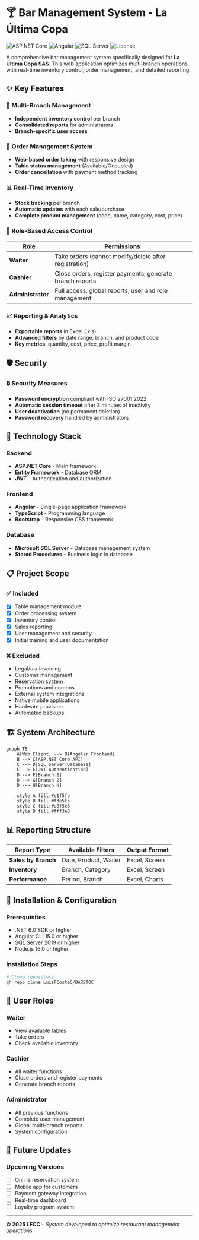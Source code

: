 # 🍸 Bar Management System - La Última Copa

![ASP.NET Core](https://img.shields.io/badge/Backend-ASP.NET%20Core-blue?style=for-the-badge&logo=.net)
![Angular](https://img.shields.io/badge/Frontend-Angular-red?style=for-the-badge&logo=angular)
![SQL Server](https://img.shields.io/badge/Database-SQL%20Server-CC2927?style=for-the-badge&logo=microsoft-sql-server)
![License](https://img.shields.io/badge/License-Proprietary-orange?style=for-the-badge)

A comprehensive bar management system specifically designed for **La Última Copa SAS**. This web application optimizes multi-branch operations with real-time inventory control, order management, and detailed reporting.

## ✨ Key Features

### 🏢 Multi-Branch Management
- **Independent inventory control** per branch
- **Consolidated reports** for administrators
- **Branch-specific user access**

### 📱 Order Management System
- **Web-based order taking** with responsive design
- **Table status management** (Available/Occupied)
- **Order cancellation** with payment method tracking

### 📊 Real-Time Inventory
- **Stock tracking** per branch
- **Automatic updates** with each sale/purchase
- **Complete product management** (code, name, category, cost, price)

### 👥 Role-Based Access Control
| Role | Permissions |
|------|-------------|
| **Waiter** | Take orders (cannot modify/delete after registration) |
| **Cashier** | Close orders, register payments, generate branch reports |
| **Administrator** | Full access, global reports, user and role management |

### 📈 Reporting & Analytics
- **Exportable reports** in Excel (.xls)
- **Advanced filters** by date range, branch, and product code
- **Key metrics**: quantity, cost, price, profit margin

## 🛡️ Security

### 🔒 Security Measures
- **Password encryption** compliant with ISO 27001:2022
- **Automatic session timeout** after 3 minutes of inactivity
- **User deactivation** (no permanent deletion)
- **Password recovery** handled by administrators

## 🚀 Technology Stack

### Backend
- **ASP.NET Core** - Main framework
- **Entity Framework** - Database ORM
- **JWT** - Authentication and authorization

### Frontend
- **Angular** - Single-page application framework
- **TypeScript** - Programming language
- **Bootstrap** - Responsive CSS framework

### Database
- **Microsoft SQL Server** - Database management system
- **Stored Procedures** - Business logic in database

## 📋 Project Scope

### ✅ Included
- [x] Table management module
- [x] Order processing system
- [x] Inventory control
- [x] Sales reporting
- [x] User management and security
- [x] Initial training and user documentation

### ❌ Excluded
- Legal/tax invoicing
- Customer management
- Reservation system
- Promotions and combos
- External system integrations
- Native mobile applications
- Hardware provision
- Automated backups

## 🏗️ System Architecture

```mermaid
graph TB
    A[Web Client] --> B[Angular Frontend]
    B --> C[ASP.NET Core API]
    C --> D[SQL Server Database]
    C --> E[JWT Authentication]
    D --> F[Branch 1]
    D --> G[Branch 2]
    D --> H[Branch N]
    
    style A fill:#e1f5fe
    style B fill:#f3e5f5
    style C fill:#e8f5e8
    style D fill:#fff3e0
```

## 📊 Reporting Structure

| Report Type | Available Filters | Output Format |
|-------------|-------------------|---------------|
| **Sales by Branch** | Date, Product, Waiter | Excel, Screen |
| **Inventory** | Branch, Category | Excel, Screen |
| **Performance** | Period, Branch | Excel, Charts |

## 🔧 Installation & Configuration

### Prerequisites
- .NET 6.0 SDK or higher
- Angular CLI 15.0 or higher
- SQL Server 2019 or higher
- Node.js 16.0 or higher

### Installation Steps
```bash
# Clone repository
gh repo clone LuisFCosteC/BARSTOC
```

## 👥 User Roles

### Waiter
- View available tables
- Take orders
- Check available inventory

### Cashier
- All waiter functions
- Close orders and register payments
- Generate branch reports

### Administrator
- All previous functions
- Complete user management
- Global multi-branch reports
- System configuration

## 🔄 Future Updates

### Upcoming Versions
- [ ] Online reservation system
- [ ] Mobile app for customers
- [ ] Payment gateway integration
- [ ] Real-time dashboard
- [ ] Loyalty program system

---

**© 2025 LFCC** - *System developed to optimize restaurant management operations*